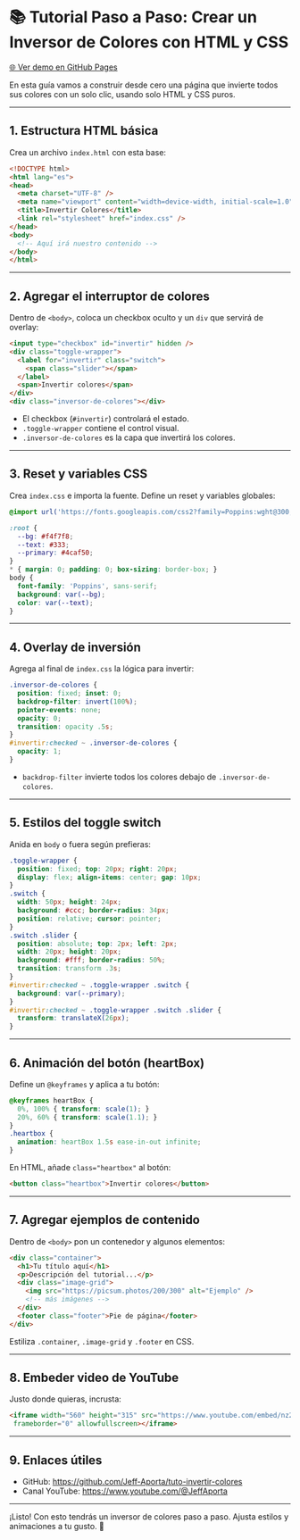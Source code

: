 # 📚 Tutorial Paso a Paso: Crear un Inversor de Colores con HTML y CSS
[🌐 Ver demo en GitHub Pages](https://jeff-aporta.github.io/tuto-invertir-colores/)

En esta guía vamos a construir desde cero una página que invierte todos sus colores con un solo clic, usando solo HTML y CSS puros.

---

## 1. Estructura HTML básica

Crea un archivo `index.html` con esta base:

```html
<!DOCTYPE html>
<html lang="es">
<head>
  <meta charset="UTF-8" />
  <meta name="viewport" content="width=device-width, initial-scale=1.0" />
  <title>Invertir Colores</title>
  <link rel="stylesheet" href="index.css" />
</head>
<body>
  <!-- Aquí irá nuestro contenido -->
</body>
</html>
```

---

## 2. Agregar el interruptor de colores

Dentro de `<body>`, coloca un checkbox oculto y un `div` que servirá de overlay:

```html
<input type="checkbox" id="invertir" hidden />
<div class="toggle-wrapper">
  <label for="invertir" class="switch">
    <span class="slider"></span>
  </label>
  <span>Invertir colores</span>
</div>
<div class="inversor-de-colores"></div>
```

- El checkbox (`#invertir`) controlará el estado.
- `.toggle-wrapper` contiene el control visual.
- `.inversor-de-colores` es la capa que invertirá los colores.

---

## 3. Reset y variables CSS

Crea `index.css` e importa la fuente. Define un reset y variables globales:

```css
@import url('https://fonts.googleapis.com/css2?family=Poppins:wght@300;400;600&display=swap');

:root {
  --bg: #f4f7f8;
  --text: #333;
  --primary: #4caf50;
}
* { margin: 0; padding: 0; box-sizing: border-box; }
body {
  font-family: 'Poppins', sans-serif;
  background: var(--bg);
  color: var(--text);
}
```

---

## 4. Overlay de inversión

Agrega al final de `index.css` la lógica para invertir:

```css
.inversor-de-colores {
  position: fixed; inset: 0;
  backdrop-filter: invert(100%);
  pointer-events: none;
  opacity: 0;
  transition: opacity .5s;
}
#invertir:checked ~ .inversor-de-colores {
  opacity: 1;
}
```

- `backdrop-filter` invierte todos los colores debajo de `.inversor-de-colores`.

---

## 5. Estilos del toggle switch

Anida en `body` o fuera según prefieras:

```css
.toggle-wrapper {
  position: fixed; top: 20px; right: 20px;
  display: flex; align-items: center; gap: 10px;
}
.switch {
  width: 50px; height: 24px;
  background: #ccc; border-radius: 34px;
  position: relative; cursor: pointer;
}
.switch .slider {
  position: absolute; top: 2px; left: 2px;
  width: 20px; height: 20px;
  background: #fff; border-radius: 50%;
  transition: transform .3s;
}
#invertir:checked ~ .toggle-wrapper .switch {
  background: var(--primary);
}
#invertir:checked ~ .toggle-wrapper .switch .slider {
  transform: translateX(26px);
}
```

---

## 6. Animación del botón (heartBox)

Define un `@keyframes` y aplica a tu botón:

```css
@keyframes heartBox {
  0%, 100% { transform: scale(1); }
  20%, 60% { transform: scale(1.1); }
}
.heartbox {
  animation: heartBox 1.5s ease-in-out infinite;
}
```

En HTML, añade `class="heartbox"` al botón:

```html
<button class="heartbox">Invertir colores</button>
```

---

## 7. Agregar ejemplos de contenido

Dentro de `<body>` pon un contenedor y algunos elementos:

```html
<div class="container">
  <h1>Tu título aquí</h1>
  <p>Descripción del tutorial...</p>
  <div class="image-grid">
    <img src="https://picsum.photos/200/300" alt="Ejemplo" />
    <!-- más imágenes -->
  </div>
  <footer class="footer">Pie de página</footer>
</div>
```

Estiliza `.container`, `.image-grid` y `.footer` en CSS.

---

## 8. Embeder video de YouTube

Justo donde quieras, incrusta:

```html
<iframe width="560" height="315" src="https://www.youtube.com/embed/nz25dn0e2g0"
 frameborder="0" allowfullscreen></iframe>
```

---

## 9. Enlaces útiles

- GitHub: https://github.com/Jeff-Aporta/tuto-invertir-colores
- Canal YouTube: https://www.youtube.com/@JeffAporta

---

¡Listo! Con esto tendrás un inversor de colores paso a paso. Ajusta estilos y animaciones a tu gusto. 🎨
